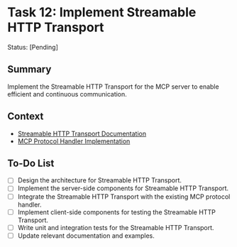 # Task 12: Implement Streamable HTTP Transport

Status: [Pending]

## Summary
Implement the Streamable HTTP Transport for the MCP server to enable efficient and continuous communication.

## Context
*   [Streamable HTTP Transport Documentation](../docs/mcp-server-transports.md)
*   [MCP Protocol Handler Implementation](../internal/mcp/handler.go)

## To-Do List
*   [ ] Design the architecture for Streamable HTTP Transport.
*   [ ] Implement the server-side components for Streamable HTTP Transport.
*   [ ] Integrate the Streamable HTTP Transport with the existing MCP protocol handler.
*   [ ] Implement client-side components for testing the Streamable HTTP Transport.
*   [ ] Write unit and integration tests for the Streamable HTTP Transport.
*   [ ] Update relevant documentation and examples.